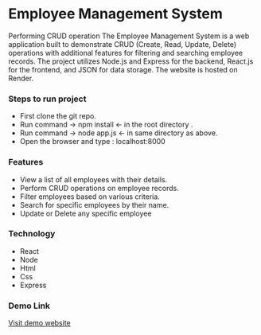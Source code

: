 
# Employee Management System
Performing CRUD operation 
The Employee Management System is a web application built to demonstrate CRUD (Create, Read, Update, Delete) operations with additional features for filtering and searching employee records. The project utilizes Node.js and Express for the backend, React.js for the frontend, and JSON for data storage. The website is hosted on Render.

### Steps to run project 
+ First clone the git repo. 
+ Run command -> npm install <- in the root directory .
+ Run command -> node app.js <- in same directory as above.
+ Open the browser and type : localhost:8000

### Features
+ View a list of all employees with their details.
+ Perform CRUD operations on employee records.
+ Filter employees based on various criteria.
+ Search for specific employees by their name.
+ Update or Delete any specific employee


### Technology 
+ React 
+ Node
+ Html 
+ Css
+ Express

### Demo Link 
[Visit demo website](https://presidio-task-2pac.onrender.com/)

